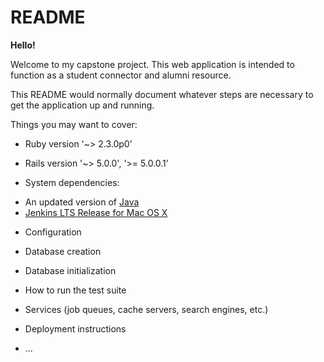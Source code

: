 # README

**Hello!**

Welcome to my capstone project. This web application is intended to function as a student connector and alumni resource. 

This README would normally document whatever steps are necessary to get the
application up and running.

Things you may want to cover:

* Ruby version '~> 2.3.0p0'

* Rails version '~> 5.0.0', '>= 5.0.0.1'

* System dependencies:
+ An updated version of [Java](http://www.oracle.com/technetwork/java/javase/downloads/jdk8-downloads-2133151.html)
+ [Jenkins LTS Release for Mac OS X](https://jenkins.io/doc/book/getting-started/installing/)

* Configuration

* Database creation

* Database initialization

* How to run the test suite

* Services (job queues, cache servers, search engines, etc.)

* Deployment instructions

* ...
